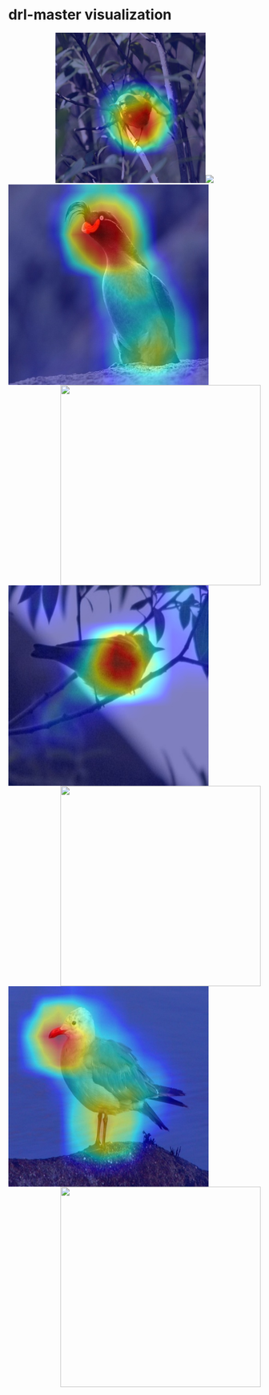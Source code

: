 # drl-master visualization
<center class="half">
    <img src=imgs/image1.jpg width="300"/><img src=imgs/image4.gif width="300"/>
</center>
<img src="imgs/image6.jpg" width = "400" height = "400" div align=left /> <img src="imgs/image3.gif" width = "400" height = "400" div align=right />
<img src="imgs/image8.jpg" width = "400" height = "400" div align=left /> <img src="imgs/image9.gif" width = "400" height = "400" div align=right />
<img src="imgs/image10.jpg" width = "400" height = "400" div align=left /> <img src="imgs/image12.gif" width = "400" height = "400" div align=right />
